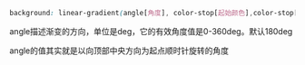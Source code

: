 
```css
background: linear-gradient(angle[角度], color-stop[起始颜色],color-stop[终点颜色]);
```
angle描述渐变的方向，单位是deg，它的有效角度值是0-360deg。默认180deg

angle的值其实就是以向顶部中央方向为起点顺时针旋转的角度